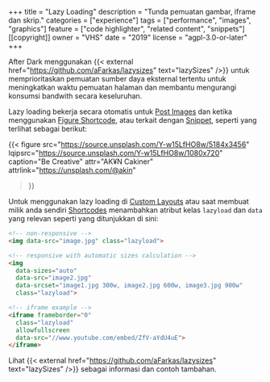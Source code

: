 +++
title = "Lazy Loading"
description = "Tunda pemuatan gambar, iframe dan skrip."
categories = ["experience"]
tags = ["performance", "images", "graphics"]
feature = ["code highlighter", "related content", "snippets"]
[[copyright]]
  owner = "VHS"
  date = "2019"
  license = "agpl-3.0-or-later"
+++

After Dark menggunakan {{< external href="https://github.com/aFarkas/lazysizes" text="lazySizes" />}} untuk memprioritaskan pemuatan sumber daya eksternal tertentu untuk meningkatkan waktu pemuatan halaman dan membantu mengurangi konsumsi bandwith secara keseluruhan.

Lazy loading bekerja secara otomatis untuk [Post Images](../post-images) dan ketika menggunakan [Figure Shortcode](/shortcode/figure), atau terkait dengan [Snippet](../snippets), seperti yang terlihat sebagai berikut:

{{< figure
  src="https://source.unsplash.com/Y-w15LfHO8w/5184x3456"
  lqipsrc="https://source.unsplash.com/Y-w15LfHO8w/1080x720"
  caption="Be Creative"
  attr="AK¥N Cakiner"
  attrlink="https://unsplash.com/@akin"
>}}

Untuk menggunakan lazy loading di [Custom Layouts](../custom-layouts) atau saat membuat milik anda sendiri [Shortcodes](/shortcode) menambahkan atribut kelas `lazyload` dan `data` yang relevan seperti yang ditunjukkan di sini:

```html
<!-- non-responsive -->
<img data-src="image.jpg" class="lazyload">
```

```html
<!-- responsive with automatic sizes calculation -->
<img
  data-sizes="auto"
  data-src="image2.jpg"
  data-srcset="image1.jpg 300w, image2.jpg 600w, image3.jpg 900w"
  class="lazyload">
```

```html
<!-- iframe example -->
<iframe frameborder="0"
  class="lazyload"
  allowfullscreen
  data-src="//www.youtube.com/embed/ZfV-aYdU4uE">
</iframe>
```

Lihat {{< external href="https://github.com/aFarkas/lazysizes" text="lazySizes" />}} sebagai informasi dan contoh tambahan.
